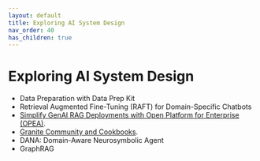 ```yaml
---
layout: default
title: Exploring AI System Design
nav_order: 40
has_children: true
---
```


# Exploring AI System Design

* Data Preparation with Data Prep Kit
* Retrieval Augmented Fine-Tuning (RAFT) for Domain-Specific Chatbots
* [Simplify GenAI RAG Deployments with Open Platform for Enterprise (OPEA)]({{site.baseurl}}/exploring/Simplify-GenAI-RAG-Deployments-with-Open-Platform-for-Enterprise-OPEA).
* [Granite Community and Cookbooks]({{site.baseurl}}/exploring/granite-community-cookbooks).
* DANA: Domain-Aware Neurosymbolic Agent
* GraphRAG
